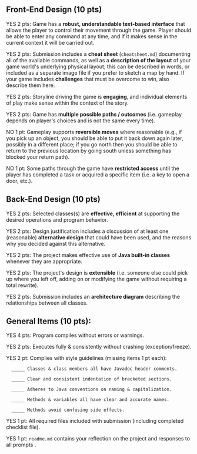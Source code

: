 ## Front-End Design (10 pts)

YES 2 pts: Game has a **robust, understandable text-based interface** that allows the player to control their movement through the game.  Player should be able to enter any command at any time, and if it makes sense in the current context it will be carried out.

YES 2 pts: Submission includes a **cheat sheet** (`cheatsheet.md`) documenting all of the available commands, as well as a **description of the layout** of your game world's underlying physical layout; this can be described in words, or included as a separate image file if you prefer to sketch a map by hand.  If your game includes **challenges** that must be overcome to win, also describe them here.

YES 2 pts: Storyline driving the game is **engaging**, and individual elements of play make sense within the context of the story.

YES 2 pts: Game has **multiple possible paths / outcomes** (i.e. gameplay depends on player's choices and is not the same every time).

NO 1 pt: Gameplay supports **reversible moves** where reasonable (e.g., if you pick up an object, you should be able to put it back down again later, possibly in a different place; if you go north then you should be able to return to the previous location by going south unless something has blocked your return path).

NO 1 pt: Some paths through the game have **restricted access** until the player has completed a task or acquired a specific item (i.e. a key to open a door, etc.).


## Back-End Design (10 pts)

YES 2 pts: Selected classes(s) are **effective, efficient** at supporting the desired operations and program behavior.

YES 2 pts: Design justification includes a discussion of at least one (reasonable) **alternative design** that could have been used, and the reasons why you decided against this alternative.

YES 2 pts: The project makes effective use of **Java built-in classes** whenever they are appropriate.

YES 2 pts: The project's design is **extensible** (i.e. someone else could pick up where you left off, adding on or modifying the game without requiring a total rewrite).

YES 2 pts: Submission includes an **architecture diagram** describing the relationships between all classes.


## General Items (10 pts):
YES 4 pts: Program compiles without errors or warnings.

YES 2 pts: Executes fully & consistently without crashing (exception/freeze).

YES 2 pt: Complies with style guidelines (missing items 1 pt each):

      _____ Classes & class members all have Javadoc header comments.

      _____ Clear and consistent indentation of bracketed sections.

      _____ Adheres to Java conventions on naming & capitalization.

      _____ Methods & variables all have clear and accurate names.

      _____ Methods avoid confusing side effects.

YES 1 pt: All required files included with submission (including completed checklist file).

YES 1 pt: `readme.md` contains your reflection on the project and responses to all prompts .
